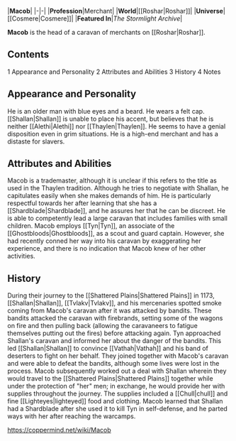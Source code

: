 |**Macob**|
|-|-|
|**Profession**|Merchant|
|**World**|[[Roshar\|Roshar]]|
|**Universe**|[[Cosmere\|Cosmere]]|
|**Featured In**|*The Stormlight Archive*|

**Macob** is the head of a caravan of merchants on [[Roshar\|Roshar]].

## Contents

1 Appearance and Personality
2 Attributes and Abilities
3 History
4 Notes


## Appearance and Personality
He is an older man with blue eyes and a beard. He wears a felt cap. [[Shallan\|Shallan]] is unable to place his accent, but believes that he is neither [[Alethi\|Alethi]] nor [[Thaylen\|Thaylen]]. He seems to have a genial disposition even in grim situations. He is a high-end merchant and has a distaste for slavers.

## Attributes and Abilities
Macob is a trademaster, although it is unclear if this refers to the title as used in the Thaylen tradition. Although he tries to negotiate with Shallan, he capitulates easily when she makes demands of him. He is particularly respectful towards her after learning that she has a [[Shardblade\|Shardblade]], and he assures her that he can be discreet. He is able to competently lead a large caravan that includes families with small children.
Macob employs [[Tyn\|Tyn]], an associate of the [[Ghostbloods\|Ghostbloods]], as a scout and guard captain. However, she had recently conned her way into his caravan by exaggerating her experience, and there is no indication that Macob knew of her other activities.

## History
During their journey to the [[Shattered Plains\|Shattered Plains]] in 1173, [[Shallan\|Shallan]], [[Tvlakv\|Tvlakv]], and his mercenaries spotted smoke coming from Macob's caravan after it was attacked by bandits. These bandits attacked the caravan with firebrands, setting some of the wagons on fire and then pulling back (allowing the caravaneers to fatigue themselves putting out the fires) before attacking again.
Tyn approached Shallan's caravan and informed her about the danger of the bandits. This led [[Shallan\|Shallan]] to convince [[Vathah\|Vathah]] and his band of deserters to fight on her behalf. They joined together with Macob's caravan and were able to defeat the bandits, although some lives were lost in the process.
Macob subsequently worked out a deal with Shallan wherein they would travel to the [[Shattered Plains\|Shattered Plains]] together while under the protection of "her" men; in exchange, he would provide her with supplies throughout the journey. The supplies included a [[Chull\|chull]] and fine [[Lighteyes\|lighteyed]] food and clothing. Macob learned that Shallan had a Shardblade after she used it to kill Tyn in self-defense, and he parted ways with her after reaching the warcamps.



https://coppermind.net/wiki/Macob